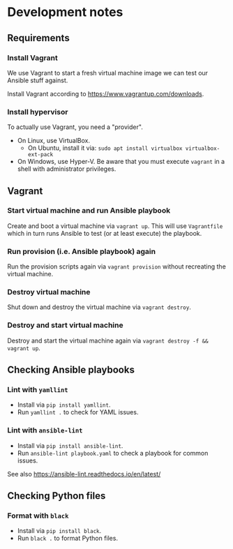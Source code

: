 # Development notes

## Requirements

### Install Vagrant

We use Vagrant to start a fresh virtual machine image we can test our Ansible stuff against.

Install Vagrant according to <https://www.vagrantup.com/downloads>.

### Install hypervisor

To actually use Vagrant, you need a "provider".

- On Linux, use VirtualBox.
  - On Ubuntu, install it via: `sudo apt install virtualbox virtualbox-ext-pack`
- On Windows, use Hyper-V. Be aware that you must execute `vagrant` in a shell with administrator privileges.

## Vagrant

### Start virtual machine and run Ansible playbook

Create and boot a virtual machine via `vagrant up`. This will use `Vagrantfile` which in turn runs Ansible to test (or at least execute) the playbook.

### Run provision (i.e. Ansible playbook) again

Run the provision scripts again via `vagrant provision` without recreating the virtual machine.

### Destroy virtual machine

Shut down and destroy the virtual machine via `vagrant destroy`.

### Destroy and start virtual machine

Destroy and start the virtual machine again via `vagrant destroy -f && vagrant up`.

## Checking Ansible playbooks

### Lint with `yamllint`

- Install via `pip install yamllint`.
- Run `yamllint .` to check for YAML issues.

### Lint with `ansible-lint`

- Install via `pip install ansible-lint`.
- Run `ansible-lint playbook.yaml` to check a playbook for common issues.

See also <https://ansible-lint.readthedocs.io/en/latest/>

## Checking Python files

### Format with `black`

- Install via `pip install black`.
- Run `black .` to format Python files.

